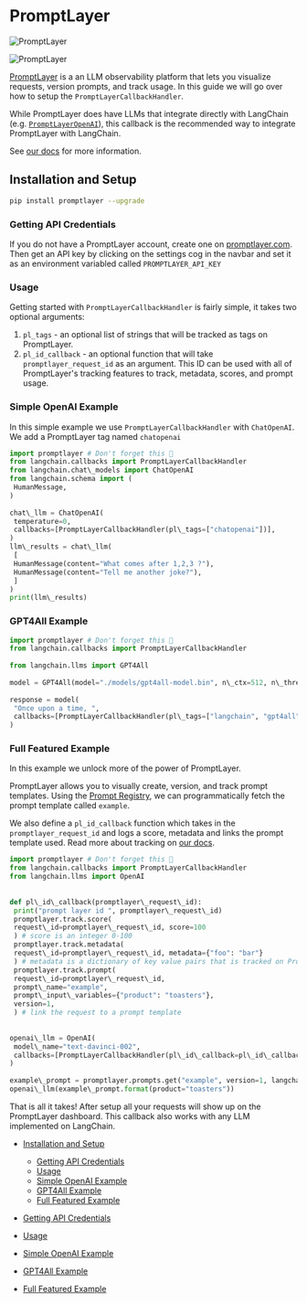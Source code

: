 # PromptLayer

![PromptLayer](https://promptlayer.com/text_logo.png)

![PromptLayer](https://promptlayer.com/text_logo.png)

[PromptLayer](https://promptlayer.com) is a an LLM observability platform that lets you visualize requests, version prompts, and track usage. In this guide we will go over how to setup the `PromptLayerCallbackHandler`.

While PromptLayer does have LLMs that integrate directly with LangChain (e.g. [`PromptLayerOpenAI`](https://python.langchain.com/docs/integrations/llms/promptlayer_openai)), this callback is the recommended way to integrate PromptLayer with LangChain.

See [our docs](https://docs.promptlayer.com/languages/langchain) for more information.

## Installation and Setup[​](#installation-and-setup "Direct link to Installation and Setup")

```bash
pip install promptlayer --upgrade  

```

### Getting API Credentials[​](#getting-api-credentials "Direct link to Getting API Credentials")

If you do not have a PromptLayer account, create one on [promptlayer.com](https://www.promptlayer.com). Then get an API key by clicking on the settings cog in the navbar and
set it as an environment variabled called `PROMPTLAYER_API_KEY`

### Usage[​](#usage "Direct link to Usage")

Getting started with `PromptLayerCallbackHandler` is fairly simple, it takes two optional arguments:

1. `pl_tags` - an optional list of strings that will be tracked as tags on PromptLayer.
1. `pl_id_callback` - an optional function that will take `promptlayer_request_id` as an argument. This ID can be used with all of PromptLayer's tracking features to track, metadata, scores, and prompt usage.

### Simple OpenAI Example[​](#simple-openai-example "Direct link to Simple OpenAI Example")

In this simple example we use `PromptLayerCallbackHandler` with `ChatOpenAI`. We add a PromptLayer tag named `chatopenai`

```python
import promptlayer # Don't forget this 🍰  
from langchain.callbacks import PromptLayerCallbackHandler  
from langchain.chat\_models import ChatOpenAI  
from langchain.schema import (  
 HumanMessage,  
)  
  
chat\_llm = ChatOpenAI(  
 temperature=0,  
 callbacks=[PromptLayerCallbackHandler(pl\_tags=["chatopenai"])],  
)  
llm\_results = chat\_llm(  
 [  
 HumanMessage(content="What comes after 1,2,3 ?"),  
 HumanMessage(content="Tell me another joke?"),  
 ]  
)  
print(llm\_results)  

```

### GPT4All Example[​](#gpt4all-example "Direct link to GPT4All Example")

```python
import promptlayer # Don't forget this 🍰  
from langchain.callbacks import PromptLayerCallbackHandler  
  
from langchain.llms import GPT4All  
  
model = GPT4All(model="./models/gpt4all-model.bin", n\_ctx=512, n\_threads=8)  
  
response = model(  
 "Once upon a time, ",  
 callbacks=[PromptLayerCallbackHandler(pl\_tags=["langchain", "gpt4all"])],  
)  

```

### Full Featured Example[​](#full-featured-example "Direct link to Full Featured Example")

In this example we unlock more of the power of PromptLayer.

PromptLayer allows you to visually create, version, and track prompt templates. Using the [Prompt Registry](https://docs.promptlayer.com/features/prompt-registry), we can programmatically fetch the prompt template called `example`.

We also define a `pl_id_callback` function which takes in the `promptlayer_request_id` and logs a score, metadata and links the prompt template used. Read more about tracking on [our docs](https://docs.promptlayer.com/features/prompt-history/request-id).

```python
import promptlayer # Don't forget this 🍰  
from langchain.callbacks import PromptLayerCallbackHandler  
from langchain.llms import OpenAI  
  
  
def pl\_id\_callback(promptlayer\_request\_id):  
 print("prompt layer id ", promptlayer\_request\_id)  
 promptlayer.track.score(  
 request\_id=promptlayer\_request\_id, score=100  
 ) # score is an integer 0-100  
 promptlayer.track.metadata(  
 request\_id=promptlayer\_request\_id, metadata={"foo": "bar"}  
 ) # metadata is a dictionary of key value pairs that is tracked on PromptLayer  
 promptlayer.track.prompt(  
 request\_id=promptlayer\_request\_id,  
 prompt\_name="example",  
 prompt\_input\_variables={"product": "toasters"},  
 version=1,  
 ) # link the request to a prompt template  
  
  
openai\_llm = OpenAI(  
 model\_name="text-davinci-002",  
 callbacks=[PromptLayerCallbackHandler(pl\_id\_callback=pl\_id\_callback)],  
)  
  
example\_prompt = promptlayer.prompts.get("example", version=1, langchain=True)  
openai\_llm(example\_prompt.format(product="toasters"))  

```

That is all it takes! After setup all your requests will show up on the PromptLayer dashboard.
This callback also works with any LLM implemented on LangChain.

- [Installation and Setup](#installation-and-setup)

  - [Getting API Credentials](#getting-api-credentials)
  - [Usage](#usage)
  - [Simple OpenAI Example](#simple-openai-example)
  - [GPT4All Example](#gpt4all-example)
  - [Full Featured Example](#full-featured-example)

- [Getting API Credentials](#getting-api-credentials)

- [Usage](#usage)

- [Simple OpenAI Example](#simple-openai-example)

- [GPT4All Example](#gpt4all-example)

- [Full Featured Example](#full-featured-example)

